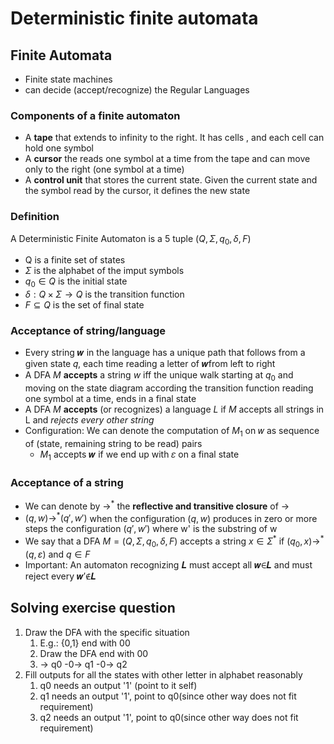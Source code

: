 # Deterministic finite automata

## Finite Automata
+ Finite state machines
+ can decide (accept/recognize) the Regular Languages

### Components of a finite automaton
+ A **tape** that extends to infinity to the right. It has cells , and each cell can hold one symbol
+ A **cursor** the reads one symbol at a time from the tape and can move only to the right (one symbol at a time)
+ A **control unit** that stores the current state. Given the current state and the symbol read by the cursor, it defines the new state

### Definition
A Deterministic Finite Automaton is a 5 tuple $(Q, \Sigma, q_0,\delta, F)$  
+ Q is a finite set of states
+ $\Sigma$ is the alphabet of the imput symbols
+ $q_0 \in Q$ is the initial state
+ $\delta: Q \times \Sigma \rightarrow Q$ is the transition function
+ $F \subseteq Q$ is the set of final state

### Acceptance of string/language
+ Every string 𝒘 in the language has a unique path that follows from a given state 𝑞, each time reading a letter of 𝒘from left to right
+ A DFA $M$ **accepts** a string $w$ iff the unique walk starting at $q_0$ and moving on the state diagram according the transition function reading one symbol at a time, ends in a final state
+ A DFA $M$ **accepts** (or recognizes) a language $L$ if $M$ accepts all strings in L and *rejects every other string*
+ Configuration: We can denote the computation of $M_1$ on 𝑤 as sequence of (state, remaining string to be read) pairs
  + $M_1$ accepts 𝒘 if we end up with 𝜀 on a final state

### Acceptance of a string
+ We can denote by $\rightarrow^*$ the **reflective and transitive closure** of $\rightarrow$
+ $(q,w) \rightarrow^* (q',w')$ when the configuration $(q,w)$ produces in zero or more steps the configuration $(q', w')$ where w' is the substring of w
+ We say that a DFA $M = (Q, \Sigma, q_0, \delta, F)$ accepts a string $x \in \Sigma^*$ if $(q_0, x) \rightarrow^* (q,\varepsilon)$ and $q \in F$
+ Important: An automaton recognizing 𝑳 must accept all 𝒘∈𝑳 and must reject every 𝒘′∉𝑳

## Solving exercise question
1. Draw the DFA with the specific situation
   1. E.g.: {0,1} end with 00
   2. Draw the DFA end with 00
   3. -> q0 -0-> q1 -0-> q2
2. Fill outputs for all the states with other letter in alphabet reasonably
   1. q0 needs an output '1' (point to it self)
   2. q1 needs an output '1', point to q0(since other way does not fit requirement)
   3. q2 needs an output '1', point to q0(since other way does not fit requirement)